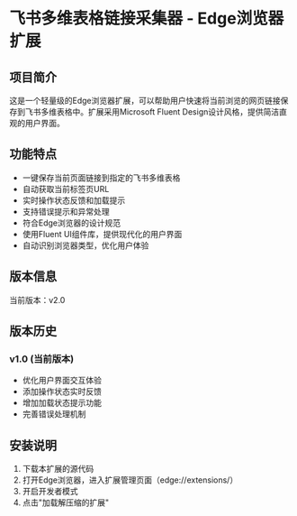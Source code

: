 # 飞书多维表格链接采集器 - Edge浏览器扩展
## 项目简介

这是一个轻量级的Edge浏览器扩展，可以帮助用户快速将当前浏览的网页链接保存到飞书多维表格中。扩展采用Microsoft Fluent Design设计风格，提供简洁直观的用户界面。

## 功能特点

- 一键保存当前页面链接到指定的飞书多维表格
- 自动获取当前标签页URL
- 实时操作状态反馈和加载提示
- 支持错误提示和异常处理
- 符合Edge浏览器的设计规范
- 使用Fluent UI组件库，提供现代化的用户界面
- 自动识别浏览器类型，优化用户体验

## 版本信息

当前版本：v2.0

## 版本历史

### v1.0 (当前版本)
- 优化用户界面交互体验
- 添加操作状态实时反馈
- 增加加载状态提示功能
- 完善错误处理机制

## 安装说明

1. 下载本扩展的源代码
2. 打开Edge浏览器，进入扩展管理页面（edge://extensions/）
3. 开启开发者模式
4. 点击"加载解压缩的扩展"